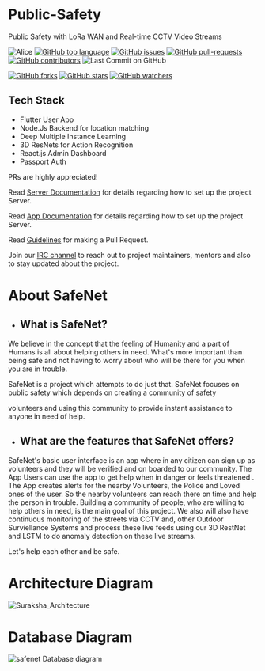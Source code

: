 # Public-Safety
Public Safety with LoRa WAN and Real-time CCTV Video Streams


![Alice](https://github.com/adithyaanilkumar/SafeNet/workflows/Alice/badge.svg)
[![GitHub top language](https://img.shields.io/github/languages/top/adithyaanilkumar/SafeNet?color=yellow&logo=python)]() 
[![GitHub issues](https://img.shields.io/github/issues/adithyaanilkumar/SafeNet.svg)](https://GitHub.com/adithyaanilkumar/SafeNet/issues/)
[![GitHub pull-requests](https://img.shields.io/github/issues-pr/adithyaanilkumar/SafeNet.svg)](https://adithyaanilkumar/SafeNet/webtech//pull/)
[![GitHub contributors](https://img.shields.io/github/contributors/adithyaanilkumar/SafeNet.svg)](https://adithyaanilkumar/SafeNet/webtech/graphs/contributors/)
![Last Commit on GitHub](https://img.shields.io/github/last-commit/adithyaanilkumar/SafeNet.svg)


[![GitHub forks](https://img.shields.io/github/forks/adithyaanilkumar/SafeNet.svg?style=social&label=Fork&maxAge=2592000)](https://github.com/adithyaanilkumar/SafeNet)
[![GitHub stars](https://img.shields.io/github/stars/adithyaanilkumar/SafeNet.svg?style=social&label=Star&maxAge=2592000)](https://github.com/adithyaanilkumar/SafeNet)
[![GitHub watchers](https://img.shields.io/github/watchers/adithyaanilkumar/SafeNet.svg?style=social&label=Watch&maxAge=2592000)](https://github.com/kaiiyer/adithyaanilkumar/SafeNet)

## Tech Stack
- Flutter User App
- Node.Js Backend for location matching
- Deep Multiple Instance Learning 
- 3D ResNets for Action Recognition
- React.js Admin Dashboard
- Passport Auth


PRs are highly appreciated!

Read [Server Documentation](/server/README.md) for details regarding how to set up the project Server.

Read [App Documentation](/app/safenet/README.md) for details regarding how to set up the project Server.

Read [Guidelines](/CONTRIBUTING.md) for making a Pull Request.

Join our [IRC channel](https://matrix.to/#/!nZSgcehhxBxZCNGjcH:matrix.org?via=matrix.org) to reach out to project maintainers, mentors and also to stay updated about the project.

# About SafeNet

- ## What is SafeNet?

We believe in the concept that the feeling of Humanity and a part of Humans is all about helping others in
need. What's more important than being safe
and not having to worry about who will be
there for you when you are in trouble.

SafeNet is a project which attempts to do just
that. SafeNet focuses on public safety which
depends on creating a community of safety

volunteers and using this community to
provide instant assistance to anyone in need
of help.

- ## What are the features that SafeNet offers?


SafeNet's basic user interface is an app
where in any citizen can sign up
as volunteers and they will be verified and on
boarded to our community. 
The App Users can use the app to get help when in danger or feels threatened . The App creates
alerts for the nearby Volunteers, the Police and Loved ones of the user. So the nearby volunteers can reach there on time
and help the person in trouble.
Building a community of people, who are willing to help
others in need, is the main goal of this
project. We also will also have continuous monitoring of the streets via CCTV and, other Outdoor Surviellance Systems and process these live feeds using our 3D RestNet and LSTM to do anomaly detection on these live streams.

Let's help each other and be safe.

# Architecture Diagram

![Suraksha_Architecture](https://user-images.githubusercontent.com/53343483/123423064-b15b3c80-d5dc-11eb-88fa-3405ff20296a.png)

# Database Diagram

![safenet Database diagram](https://user-images.githubusercontent.com/53343483/182040054-449cddf3-478d-4323-998e-bb0ae60b0986.png)



